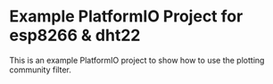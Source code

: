 # Example PlatformIO Project for esp8266 & dht22
This is an example PlatformIO project to show how to use the plotting community filter. 
